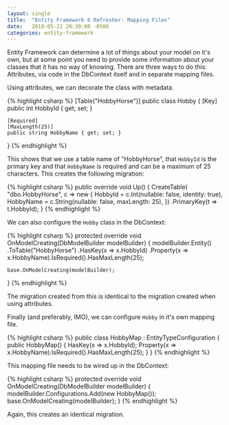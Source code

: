 ```yaml
---
layout: single
title:  "Entity Framework 6 Refresher: Mapping Files"
date:   2018-05-22 20:30:00 -0500
categories: entity-framework
---
```


Entity Framework can determine a lot of things about your model on it's own, but at some point you need to provide some information about your classes that it has no way of knowing.  There are three ways to do this:  Attributes, via code in the DbContext itself and in separate mapping files.

Using attributes, we can decorate the class with metadata.  

{% highlight csharp %}
[Table("HobbyHorse")]
public class Hobby
{
    [Key]
    public int HobbyId { get; set; }

    [Required]
    [MaxLength(25)]
    public string HobbyName { get; set; }
}
{% endhighlight %}

This shows that we use a table name of "HobbyHorse", that `HobbyId` is the primary key and that `HobbyName` is required and can be a maximum of 25 characters.   This creates the following migration:

{% highlight csharp %}
public override void Up()
{
    CreateTable(
        "dbo.HobbyHorse",
        c => new
            {
                HobbyId = c.Int(nullable: false, identity: true),
                HobbyName = c.String(nullable: false, maxLength: 25),
            })
        .PrimaryKey(t => t.HobbyId);
}
{% endhighlight %}

We can also configure the `Hobby` class in the DbContext:

{% highlight csharp %}
protected override void OnModelCreating(DbModelBuilder modelBuilder)
{
    modelBuilder.Entity<Hobby>()
        .ToTable("HobbyHorse")
        .HasKey(x => x.HobbyId)
        .Property(x => x.HobbyName).IsRequired().HasMaxLength(25);

    base.OnModelCreating(modelBuilder);
}
{% endhighlight %}

The migration created from this is identical to the migration created when using attributes.

Finally (and preferably, IMO), we can configure `Hobby` in it's own mapping file.

{% highlight csharp %}
public class HobbyMap : EntityTypeConfiguration<Hobby>
{
    public HobbyMap()
    {
        HasKey(x => x.HobbyId);
        Property(x => x.HobbyName).IsRequired().HasMaxLength(25);
    }
}
{% endhighlight %}

This mapping file needs to be wired up in the DbContext:

{% highlight csharp %}
protected override void OnModelCreating(DbModelBuilder modelBuilder)
{
    modelBuilder.Configurations.Add(new HobbyMap());
    base.OnModelCreating(modelBuilder);
}
{% endhighlight %}

Again, this creates an identical migration.
